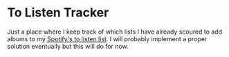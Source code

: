 # To Listen Tracker

Just a place where I keep track of which lists I have already scoured to add albums to my [Spotify's to listen list](https://open.spotify.com/playlist/0CZZPSeOYvukXg48cxE7i1?si=59983e4074334e99). I will probably implement a proper solution eventually but this will do for now.
